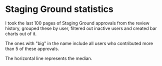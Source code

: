 # Staging Ground statistics

I took the last 100 pages of Staging Ground approvals from the review history, grouped these by user, filtered out inactive users and created bar charts out of it.

The ones with "big" in the name include all users who contributed more than 5 of these approvals.

The horizontal line represents the median.
